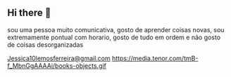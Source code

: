 ## Hi there 👋
sou uma pessoa muito comunicativa, gosto de aprender coisas novas, sou extremamente pontual com horario, gosto de tudo em ordem e não gosto de coisas desorganizadas 

Jessica10lemosferreira@gmail.com
https://media.tenor.com/tmB-f_MbnGgAAAAi/books-objects.gif
